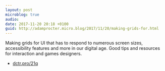 ```yaml
---
layout: post
microblog: true
audio: 
date: 2017-11-20 20:18 +0100
guid: http://adamprocter.micro.blog/2017/11/20/making-grids-for.html
---
```

Making grids for UI that has to respond to numerous screen sizes, accessibility features and more in our digital age. Good tips and resources for interaction and games designers. 

- [dctr.pro/21q](http://dctr.pro/21q)
